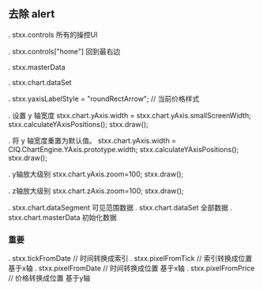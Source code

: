 ## 去除 alert

. stxx.controls 所有的操控UI

. stxx.controls["home"] 回到最右边

. stxx.masterData

. stxx.chart.dataSet

. stxx.yaxisLabelStyle = "roundRectArrow"; // 当前价格样式

. 设置 y 轴宽度
stxx.chart.yAxis.width = stxx.chart.yAxis.smallScreenWidth;
stxx.calculateYAxisPositions();
stxx.draw();

. 将 y 轴宽度重置为默认值。
stxx.chart.yAxis.width = CIQ.ChartEngine.YAxis.prototype.width;
stxx.calculateYAxisPositions();
stxx.draw();

. y轴放大级别
stxx.chart.yAxis.zoom=100;
stxx.draw();

. z轴放大级别
stxx.chart.zAxis.zoom=100;
stxx.draw();

. stxx.chart.dataSegment 可见范围数据
. stxx.chart.dataSet 全部数据
. stxx.chart.masterData 初始化数据

### 重要

. stxx.tickFromDate // 时间转换成索引
. stxx.pixelFromTick // 索引转换成位置 基于x轴
. stxx.pixelFromDate // 时间转换成位置 基于x轴
. stxx.pixelFromPrice // 价格转换成位置 基于y轴
